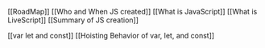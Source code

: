 [[RoadMap]]
[[Who and When JS created]]
[[What is JavaScript]]
[[What is LiveScript]]
[[Summary of JS creation]]

[[var let and const]]
[[Hoisting Behavior of var, let, and const]]